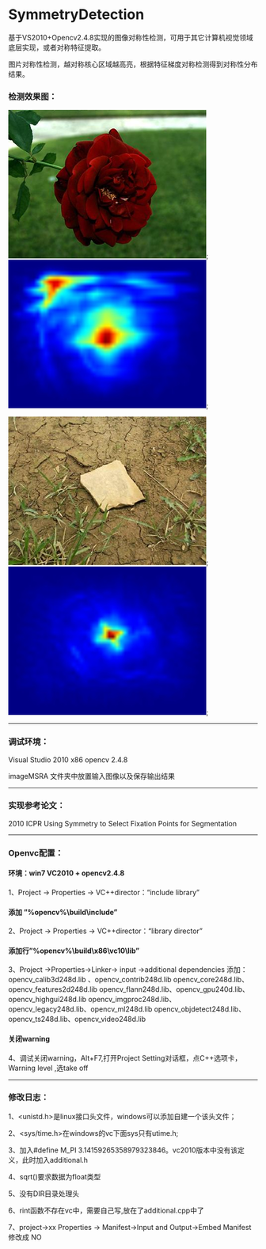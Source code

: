 # SymmetryDetection
基于VS2010+Opencv2.4.8实现的图像对称性检测，可用于其它计算机视觉领域底层实现，或者对称特征提取。

图片对称性检测，越对称核心区域越高亮，根据特征梯度对称检测得到对称性分布结果。
### 检测效果图：
![](https://github.com/DUTFangXiang/SymmetryDetection/blob/master/imageMSRA/0_0_280.jpg "输入图像");
![](https://github.com/DUTFangXiang/SymmetryDetection/blob/master/imageMSRA/0_0_280_symmetry.jpg "对称检测结果");

![](https://github.com/DUTFangXiang/SymmetryDetection/blob/master/imageMSRA/0_3_3514.jpg "输入图像");
![](https://github.com/DUTFangXiang/SymmetryDetection/blob/master/imageMSRA/0_3_3514_symmetry.jpg "对称检测结果");

 ----------------------
### 调试环境：
Visual Studio 2010 x86  opencv 2.4.8

imageMSRA 文件夹中放置输入图像以及保存输出结果

-----------------------
### 实现参考论文：
2010 ICPR Using Symmetry to Select Fixation Points for Segmentation

-----------------------
### Openvc配置：
#### 环境：win7  VC2010 + opencv2.4.8
   1、Project -> Properties -> VC++director：“include library”
#### 添加 ”%opencv%\build\include”
   2、Project -> Properties -> VC++director：“library director”
#### 添加行”%opencv%\build\x86\vc10\lib”
   3、Project ->Properties->Linker-> input ->additional dependencies
添加：opencv_calib3d248d.lib 、opencv_contrib248d.lib
 opencv_core248d.lib、opencv_features2d248d.lib
 opencv_flann248d.lib、opencv_gpu240d.lib、opencv_highgui248d.lib
 opencv_imgproc248d.lib、opencv_legacy248d.lib、opencv_ml248d.lib
 opencv_objdetect248d.lib、opencv_ts248d.lib、opencv_video248d.lib
#### 关闭warning
   4、调试关闭warning，Alt+F7,打开Project Setting对话框，点C++选项卡，
 Warning level ,选take off  
 
 ----------------------
### 修改日志：
   1、<unistd.h>是linux接口头文件，windows可以添加自建一个该头文件；
   
   2、<sys/time.h>在windows的vc下面sys只有utime.h;
   
   3、加入#define M_PI 3.14159265358979323846。vc2010版本中没有该定义，此时加入additional.h
   
   4、sqrt()要求数据为float类型
   
   5、没有DIR目录处理头
   
   6、rint函数不存在vc中，需要自己写,放在了additional.cpp中了
   
   7、project->xx Properties -> Manifest->Input and Output->Embed Manifest修改成 NO
   
